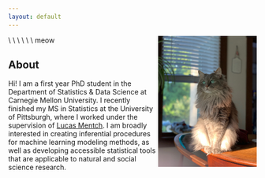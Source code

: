 ```yaml
---
layout: default
---
```


<img src="IMG_0487.jpeg" alt="Meow!" width="200" align = "right" title="This is my cat!" />
\
\
\
\
\
\
meow

## About

Hi! I am a first year PhD student in the Department of Statistics & Data Science at Carnegie Mellon University. I recently finished my MS in Statistics at the University of Pittsburgh, where I worked under the supervision of [Lucas Mentch](lucasmentch.com). I am broadly interested in creating inferential procedures for machine learning modeling methods, as well as developing accessible statistical tools that are applicable to natural and social science research. 